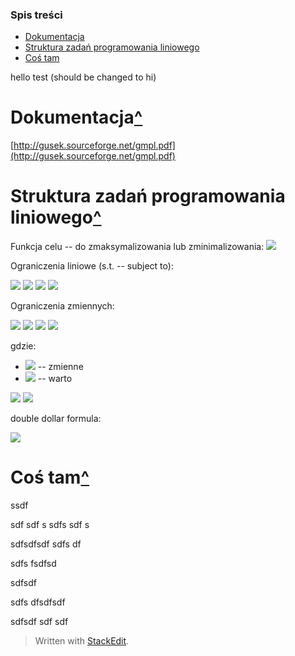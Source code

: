 ### Spis treści
* [Dokumentacja](#Dokumentacja)
* [Struktura zadań programowania liniowego](#Struktura-zadań-programowania-liniowego)
* [Coś tam](#Coś-tam)

hello test (should be changed to hi)

# Dokumentacja[^](#Spis-treści)

[http://gusek.sourceforge.net/gmpl.pdf](http://gusek.sourceforge.net/gmpl.pdf)

# Struktura zadań programowania liniowego[^](#Spis-treści)

Funkcja celu -- do zmaksymalizowania lub zminimalizowania:
<img src="https://render.githubusercontent.com/render/math?math=z = c_1 x_1 + c_2 x_2 + ... c_n x_n + c_0">
 
Ograniczenia liniowe (s.t. -- subject to):

<img src="https://render.githubusercontent.com/render/math?math=L_1 <= a_11 x_1 + a_12 x_2 + ... + a_1n x_n <= U_1">

<img src="https://render.githubusercontent.com/render/math?math=L_2 <= a_21 x_1 + a_22 x_2 + ... + a_2n x_n <= U_2">

<img src="https://render.githubusercontent.com/render/math?math=...">

<img src="https://render.githubusercontent.com/render/math?math=L_m <= a_m1 x_1 + a_m2 x_2 + ... + a_mn x_n <= U_m">  

Ograniczenia zmiennych:

<img src="https://render.githubusercontent.com/render/math?math=l_1 <= x_1 <= u_1">

<img src="https://render.githubusercontent.com/render/math?math=l_2 <= x_2 <= u_2">

<img src="https://render.githubusercontent.com/render/math?math=...">

<img src="https://render.githubusercontent.com/render/math?math=l_n <= x_n <= u_n">

gdzie:
-   <img src="https://render.githubusercontent.com/render/math?math=x_1, x_2, ..., x_n"> -- zmienne    
-   <img src="https://render.githubusercontent.com/render/math?math=z"> -- warto

<img src="https://render.githubusercontent.com/render/math?math=e^{i \pi} = -1">


<img src="https://render.githubusercontent.com/render/math?math=e^{i \pi} = -1">

double dollar formula:

<img src="https://render.githubusercontent.com/render/math?math=a = x^2 - \frac{1}{2}">

# Coś tam[^](#Spis-treści)

ssdf

sdf
sdf
s
sdfs
sdf
s

sdfsdfsdf
sdfs
df


sdfs
fsdfsd


sdfsdf

sdfs
dfsdfsdf

sdfsdf
sdf
sdf


> Written with [StackEdit](https://stackedit.io/).


